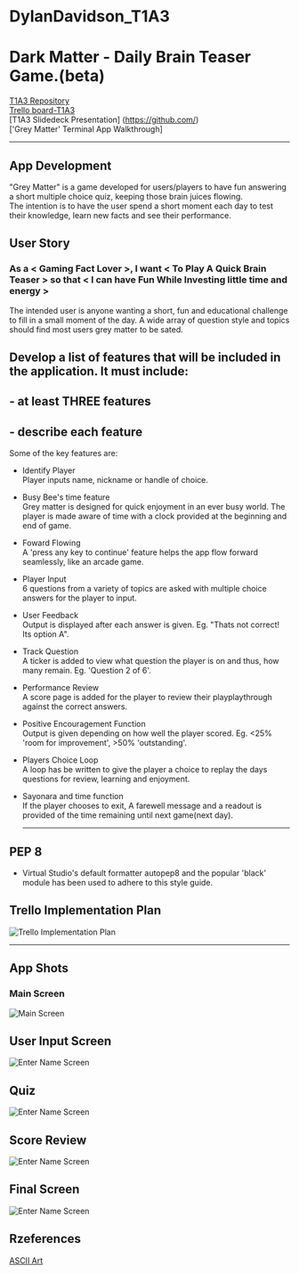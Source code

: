 # DylanDavidson_T1A3    
# Dark Matter - Daily Brain Teaser Game.(beta)  
[T1A3 Repository](https://github.com/Cheese-steak-jimmys/T1A3)  
[Trello board-T1A3](https://trello.com/invite/b/IWKUd6KC/02fde642b7e5530dbfdf037807ecee2a/t1a3-terminalapp)  
[T1A3 Slidedeck Presentation] (https://github.com/)  
['Grey Matter' Terminal App Walkthrough]  
_____________________  
## App Development  
"Grey Matter" is a game developed for users/players to have fun answering a short multiple choice quiz, keeping those brain juices flowing.  
The intention is to have the user spend a short moment each day to test their knowledge, learn new facts and see their performance.  
  
## User Story
### As a < Gaming Fact Lover >, I want < To Play A Quick Brain Teaser  > so that < I can have Fun While Investing little time and energy >
The intended user is anyone wanting a short, fun and educational challenge to fill in a small moment of the day. A wide array of question style and topics should find most users grey matter to be sated.
## Develop a list of features that will be included in the application. It must include:
## - at least THREE features
## - describe each feature    
Some of the key features are:  

* Identify Player  
  Player inputs name, nickname or handle of choice.  

* Busy Bee's time feature  
Grey matter is designed for quick enjoyment in an ever busy world. The player is made aware of time with a clock provided at the beginning and end of game.

* Foward Flowing  
  A 'press any key to continue' feature helps the app flow forward seamlessly, like an arcade game.  
   
* Player Input  
  6 questions from a variety of topics are asked with multiple choice answers for the player to input.  

* User Feedback  
   Output is displayed after each answer is given. Eg. "Thats not correct! Its option A".  

* Track Question  
  A ticker is added to view what question the player is on and thus, how many remain. Eg. 'Question 2 of 6'.  

* Performance Review  
  A score page is added for the player to review their playplaythrough against the correct answers.  

* Positive Encouragement Function  
  Output is given depending on how well the player scored. Eg. <25% 'room for improvement', >50% 'outstanding'.  
  
* Players Choice Loop  
 A loop has be written to give the player a choice to replay the days questions for review, learning and enjoyment.  

* Sayonara and time function  
  If the player chooses to exit, A farewell message and a readout is provided of the time remaining until next game(next day).  
    __________________________________  
## PEP 8  
* Virtual Studio's default formatter autopep8 and the popular 'black' module has been used to adhere to this style guide. 
## Trello Implementation Plan 
![Trello Implementation Plan](./docs/trello-main-ss.png)  
___________________________________  
## App Shots    
### Main Screen
![Main Screen](docs/grey-matter-ss.png)   
## User Input Screen
![Enter Name Screen](docs/enter-name-ss.png)  
## Quiz   
![Enter Name Screen](docs/q1-ss.png)  
## Score Review   
![Enter Name Screen](docs/score-ss.png)  
## Final Screen   
![Enter Name Screen](docs/final-page-ss.png)  

## Rzeferences   
[ASCII Art](https://www.asciiart.eu/) 
